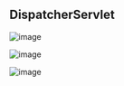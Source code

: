 DispatcherServlet 
--------------------------------------------
![image](https://github.com/user-attachments/assets/94032542-eb33-45ee-ace7-261938cd4e1a)

![image](https://github.com/user-attachments/assets/fa2eb1d7-79bd-494c-a8f2-780e4181f736)

![image](https://github.com/user-attachments/assets/904f6287-2354-4d20-9dab-c9852055d018)
